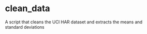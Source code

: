 # clean_data
A script that cleans the UCI HAR dataset and extracts the means and standard deviations

